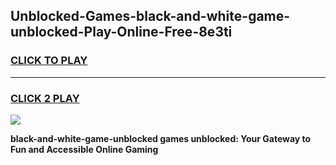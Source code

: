 
## Unblocked-Games-black-and-white-game-unblocked-Play-Online-Free-8e3ti
<h3>
<a href="https://premium76.site?title=black-and-white-game-unblocked&ref=26A">CLICK TO PLAY</a></h3>
<hr>

<h3>
<a href="https://premium76.site?title=black-and-white-game-unblocked&ref=26A">CLICK 2 PLAY</a>
  
</h3>

<a href="https://premium76.site?title=black-and-white-game-unblocked&ref=26A"><img src="https://clearcache.store/games.png"></a>


**black-and-white-game-unblocked games unblocked: Your Gateway to Fun and Accessible Online Gaming**
